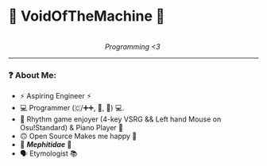 # 💙 VoidOfTheMachine 💙
<p align="center">
	<br/>
	<i>Programming <3</i>
	<img alt="" src="./imgs/Something_Wrong.jpg">
</p>

---

### ❓ About Me:
* ⚡ Aspiring Engineer ⚡
* 💻 Programmer (🇨/➕➕, 🐍, 🦀) 💻.
* 🎵 Rhythm game enjoyer (4-key VSRG && Left hand Mouse on Osu!Standard) & Piano Player 🎵
* 🙃 Open Source Makes me happy 🐧
* 🦨 <b><i>Mephitidae</i></b> 🦨
* 🗣️ Etymologist 📚

